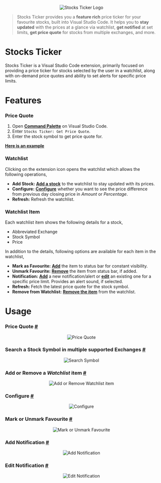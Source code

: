 <p align="center">
  <img src="https://raw.githubusercontent.com/piyush-bhatt/vscode-stocks-ticker/main/media/icon/icon_logo.png" alt="Stocks Ticker Logo" /></a>
</p>

> Stocks Ticker provides you a **feature rich** price ticker for your favourite stocks, built into Visual Studio Code. It helps you to **stay updated** with the prices at a glance via watchlist, **get notified** at set limits, **get price quote** for stocks from multiple exchanges, and more.

# Stocks Ticker

Stocks Ticker is a Visual Studio Code extension, primarily focused on providing a price ticker for stocks selected by the user in a watchlist, along with on-demand price quotes and ability to set alerts for specific price limits.

# Features

### Price Quote

1. Open [**Command Palette**](https://code.visualstudio.com/docs/getstarted/userinterface#_command-palette) on Visual Studio Code.
2. Enter ```Stocks Ticker: Get Price Quote```.
3. Enter the stock symbol to get price quote for.

[**Here is an example**](#price-quote- 'Jump to Price Quote')

### Watchlist

Clicking on the extension icon opens the watchlist which allows the following operations,
* **Add Stock:** [**Add a stock**](#add-remove-item- 'Jump to Add or Remove Watchlist item') to the watchlist to stay updated with its prices.
* **Configure:** [**Configure**](#configure- 'Jump to Configure') whether you want to see the price difference from previous day closing price in _Amount_ or _Percentage_.
* **Refresh:** Refresh the watchlist.

### Watchlist Item

Each watchlist item shows the following details for a stock,
* Abbreviated Exchange 
* Stock Symbol
* Price

In addition to the details, following options are available for each item in the watchlist,
* **Mark as Favourite:** [**Add**](#mark-unmark-favourite- 'Jump to Mark or Unmark Favourite') the item to status bar for constant visibility.
* **Unmark Favourite:** [**Remove**](#mark-unmark-favourite- 'Jump to Mark or Unmark Favourite') the item from status bar, if added.
* **Notification:** [**Add**](#add-notification- 'Jump to Add Notification') a new notification/alert or [**edit**](#edit-notification- 'Jump to Edit Notification') an existing one for a specific price limit. Provides an alert sound, if selected.
* **Refresh:** Fetch the latest price quote for the stock symbol.
* **Remove from Watchlist:** [**Remove the item**](#add-remove-item- 'Jump to Add or Remove Watchlist item') from the watchlist.


# Usage

### Price Quote [#](#price-quote- 'Price Quote')

<p align="center">
  <img src="https://raw.githubusercontent.com/piyush-bhatt/vscode-stocks-ticker/main/media/readme/Price_Quote.gif" alt="Price Quote" />
</p>

### Search a Stock Symbol in multiple supported Exchanges [#](#search-symbol- 'Search Symbol')

<p align="center">
  <img src="https://raw.githubusercontent.com/piyush-bhatt/vscode-stocks-ticker/main/media/readme/Search_Symbol.gif" alt="Search Symbol" />
</p>

### Add or Remove a _Watchlist_ item [#](#add-remove-item- 'Add or Remove Watchlist item')

<p align="center">
  <img src="https://raw.githubusercontent.com/piyush-bhatt/vscode-stocks-ticker/main/media/readme/Add_Remove_Stock.gif" alt="Add or Remove Watchlist item" />
</p>

### Configure [#](#configure- 'Configure')

<p align="center">
  <img src="https://raw.githubusercontent.com/piyush-bhatt/vscode-stocks-ticker/main/media/readme/Amount_Percentage_Change.gif" alt="Configure" />
</p>

### Mark or Unmark Favourite [#](#mark-unmark-favourite- 'Mark or Unmark Favourite')

<p align="center">
  <img src="https://raw.githubusercontent.com/piyush-bhatt/vscode-stocks-ticker/main/media/readme/Mark_Unmark_Favourite.gif" alt="Mark or Unmark Favourite" />
</p>

### Add Notification [#](#add-notification- 'Add Notification')

<p align="center">
  <img src="https://raw.githubusercontent.com/piyush-bhatt/vscode-stocks-ticker/main/media/readme/Add_Notification.gif" alt="Add Notification" />
</p>

### Edit Notification [#](#edit-notification- 'Edit Notification')

<p align="center">
  <img src="https://raw.githubusercontent.com/piyush-bhatt/vscode-stocks-ticker/main/media/readme/Edit_Notification.gif" alt="Edit Notification" />
</p>
